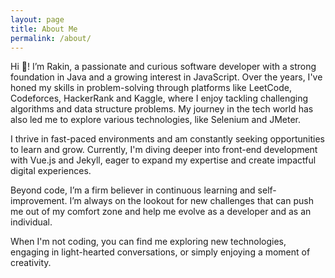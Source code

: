```yaml
---
layout: page
title: About Me
permalink: /about/
---
```


Hi 👋! I’m Rakin, a passionate and curious software developer with a strong foundation in Java and a growing interest in JavaScript. Over the years, I've honed my skills in problem-solving through platforms like LeetCode, Codeforces, HackerRank and Kaggle, where I enjoy tackling challenging algorithms and data structure problems. My journey in the tech world has also led me to explore various technologies, like Selenium and JMeter.

I thrive in fast-paced environments and am constantly seeking opportunities to learn and grow. Currently, I'm diving deeper into front-end development with Vue.js and Jekyll, eager to expand my expertise and create impactful digital experiences.

Beyond code, I’m a firm believer in continuous learning and self-improvement. I’m always on the lookout for new challenges that can push me out of my comfort zone and help me evolve as a developer and as an individual.

When I'm not coding, you can find me exploring new technologies, engaging in light-hearted conversations, or simply enjoying a moment of creativity.


